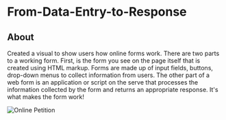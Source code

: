 # From-Data-Entry-to-Response

## About
Created a visual to show users how online forms work. There are two parts to a working form. First, is the form you see on the page itself that is created using HTML markup. Forms are made up of input fields, buttons, drop-down menus to collect information from users. The other part of a web form is an application or script on the serve that processes the information collected by the form and returns an appropriate response. It's what makes the form work!

![Online Petition](https://user-images.githubusercontent.com/70718104/159304308-fb90d32d-2bed-40a2-9278-93864da0cf58.png)


